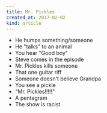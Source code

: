 ```yaml
---
title: Mr. Pickles
created_at: 2017-02-02
kind: article
---
```

- He humps something/someone
- He "talks" to an animal
- You hear "Good boy"
- Steve comes in the episode
- Mr. Pickles kills someone
- That one guitar riff
- Someone doesn't believe Grandpa
- You see a pickle
- "Mr. Pickles!!!!!"
- A pentagram
- The show is racist
